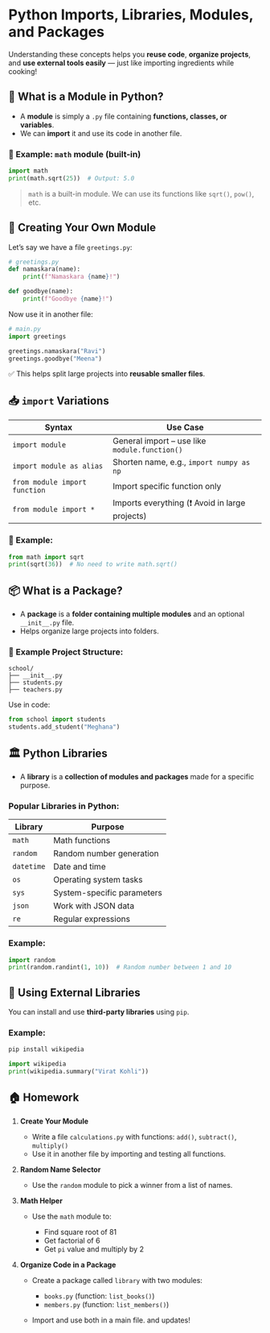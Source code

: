 # **Python Imports, Libraries, Modules, and Packages**

Understanding these concepts helps you **reuse code**, **organize projects**, and **use external tools easily** — just like importing ingredients while cooking!


## 🧱 What is a Module in Python?

* A **module** is simply a `.py` file containing **functions, classes, or variables**.
* We can **import** it and use its code in another file.

### 📘 Example: `math` module (built-in)

```python
import math
print(math.sqrt(25))  # Output: 5.0
```

> `math` is a built-in module. We can use its functions like `sqrt()`, `pow()`, etc.


## 🔧 Creating Your Own Module

Let’s say we have a file `greetings.py`:

```python
# greetings.py
def namaskara(name):
    print(f"Namaskara {name}!")

def goodbye(name):
    print(f"Goodbye {name}!")
```

Now use it in another file:

```python
# main.py
import greetings

greetings.namaskara("Ravi")
greetings.goodbye("Meena")
```

✅ This helps split large projects into **reusable smaller files**.


## 📥 `import` Variations

| Syntax                        | Use Case                                       |
| ----------------------------- | ---------------------------------------------- |
| `import module`               | General import – use like `module.function()`  |
| `import module as alias`      | Shorten name, e.g., `import numpy as np`       |
| `from module import function` | Import specific function only                  |
| `from module import *`        | Imports everything (❗ Avoid in large projects) |

### 🔹 Example:

```python
from math import sqrt
print(sqrt(36))  # No need to write math.sqrt()
```


## 📦 What is a Package?

* A **package** is a **folder containing multiple modules** and an optional `__init__.py` file.
* Helps organize large projects into folders.

### 📂 Example Project Structure:

```
school/
├── __init__.py
├── students.py
├── teachers.py
```

Use in code:

```python
from school import students
students.add_student("Meghana")
```


## 🏛️ Python Libraries

* A **library** is a **collection of modules and packages** made for a specific purpose.

### Popular Libraries in Python:

| Library    | Purpose                    |
| ---------- | -------------------------- |
| `math`     | Math functions             |
| `random`   | Random number generation   |
| `datetime` | Date and time              |
| `os`       | Operating system tasks     |
| `sys`      | System-specific parameters |
| `json`     | Work with JSON data        |
| `re`       | Regular expressions        |

### Example:

```python
import random
print(random.randint(1, 10))  # Random number between 1 and 10
```


## 🧪 Using External Libraries

You can install and use **third-party libraries** using `pip`.

### Example:

```bash
pip install wikipedia
```

```python
import wikipedia
print(wikipedia.summary("Virat Kohli"))
```


## 🏠 Homework

1. **Create Your Module**

   * Write a file `calculations.py` with functions: `add()`, `subtract()`, `multiply()`
   * Use it in another file by importing and testing all functions.

2. **Random Name Selector**

   * Use the `random` module to pick a winner from a list of names.

3. **Math Helper**

   * Use the `math` module to:

     * Find square root of 81
     * Get factorial of 6
     * Get `pi` value and multiply by 2

4. **Organize Code in a Package**

   * Create a package called `library` with two modules:

     * `books.py` (function: `list_books()`)
     * `members.py` (function: `list_members()`)
   * Import and use both in a main file.
 and updates!
